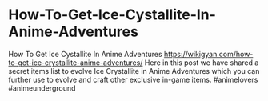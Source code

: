 # How-To-Get-Ice-Cystallite-In-Anime-Adventures
How To Get Ice Cystallite In Anime Adventures https://wikigyan.com/how-to-get-ice-crystallite-anime-adventures/ Here in this post we have shared a secret items list to evolve Ice Crystallite in Anime Adventures which you can further use to evolve and craft other exclusive in-game items. #animelovers #animeunderground 
